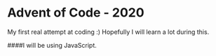 # Advent of Code - 2020

My first real attempt at coding :) Hopefully I will learn a lot during this.

####I will be using JavaScript. 
